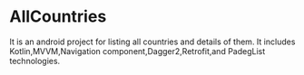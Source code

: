 # AllCountries
It is an android project for listing all countries and details of them.
It includes Kotlin,MVVM,Navigation component,Dagger2,Retrofit,and PadegList technologies.
